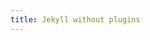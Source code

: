 ```yaml
---
title: Jekyll without plugins
---
```


<script>document.location.href='/documen-plugins/';</script> 

